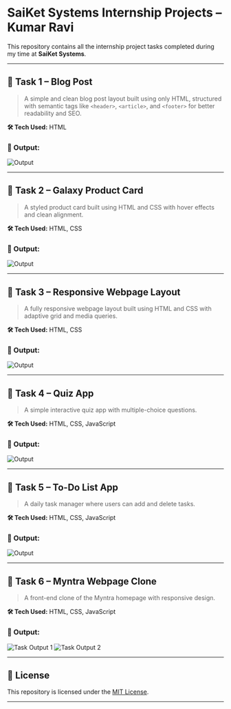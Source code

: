 # **SaiKet Systems Internship Projects – Kumar Ravi**

This repository contains all the internship project tasks completed during my time at **SaiKet Systems**.

---

## 📁 Task 1 – Blog Post

> A simple and clean blog post layout built using only HTML, structured with semantic tags like `<header>`, `<article>`, and `<footer>` for better readability and SEO.


**🛠️ Tech Used:** HTML

### 📸 Output:
![Output](https://github.com/user-attachments/assets/432c409e-beea-43e8-a942-baa9b7dcb371)


---

## 📁 Task 2 – Galaxy Product Card

> A styled product card built using HTML and CSS with hover effects and clean alignment.

**🛠️ Tech Used:** HTML, CSS

### 📸 Output:

![Output](https://github.com/user-attachments/assets/e382ba21-5cf4-4505-a07e-4c56c152d17b)


---

## 📁 Task 3 – Responsive Webpage Layout

> A fully responsive webpage layout built using HTML and CSS with adaptive grid and media queries.

**🛠️ Tech Used:** HTML, CSS

### 📸 Output:

![Output](https://github.com/user-attachments/assets/d7e585ba-b0d3-4d44-8ed7-aa667b5572ae)


---

## 📁 Task 4 – Quiz App

> A simple interactive quiz app with multiple-choice questions.

**🛠️ Tech Used:** HTML, CSS, JavaScript

### 📸 Output:

![Output](https://github.com/user-attachments/assets/e2f1cd89-b82b-4e83-831e-b5ae0e06e983)


---

## 📁 Task 5 – To-Do List App

> A daily task manager where users can add and delete tasks.

**🛠️ Tech Used:** HTML, CSS, JavaScript

### 📸 Output:

![Output](https://github.com/user-attachments/assets/59d7de03-20c2-47e8-9362-a02f1c6413ab)


---

## 📁 Task 6 – Myntra Webpage Clone

> A front-end clone of the Myntra homepage with responsive design.

**🛠️ Tech Used:** HTML, CSS, JavaScript

### 📸 Output:

![Task Output 1](https://github.com/user-attachments/assets/0dad7a35-c13c-4bc9-a7bf-1c58c7d0e3ed)
![Task Output 2](https://github.com/user-attachments/assets/5f5b01d7-ea15-4318-83bf-501ec7cda1c9)


---

## 📜 License

This repository is licensed under the [MIT License](LICENSE).

---



